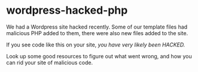 # wordpress-hacked-php
We had a Wordpress site hacked recently. Some of our template files had malicious PHP added to them, there were also new files added to the site. 

If you see code like this on your site, *you have very likely been HACKED.*

Look up some good resources to figure out what went wrong, and how you can rid your site of malicious code. 
